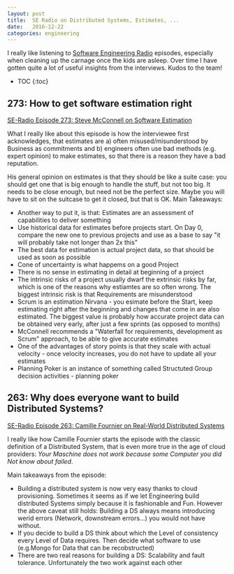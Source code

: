 ```yaml
---
layout: post
title:  SE Radio on Distributed Systems, Estimates, ... 
date:   2016-12-22
categories: engineering
---
```


I really like listening to [Software Engineering Radio](http://www.se-radio.net/) episodes, especially when cleaning up the carnage once the kids are asleep. Over time I have gotten quite a lot of useful insights from the interviews. Kudos to the team!

* TOC
{:toc}

## 273: How to get software estimation right

[SE-Radio Episode 273: Steve McConnell on Software Estimation](http://www.se-radio.net/2016/11/se-radio-episode-273-steve-mcconnell-on-software-estimation/)

What I really like about this episode is how the interviewee first acknowledges, that estimates are a) often misused/misunderstood by Business as commitments and b) engineers often use bad methods (e.g. expert opinion) to make estimates, so that there is a reason they have a bad reputation.

His general opinion on estimates is that they should be like a suite case: you should get one that is big enough to handle the stuff, but not too big. It needs to be close enough, but need not be the perfect size. Maybe you will have to sit on the suitcase to get it closed, but that is OK. Main Takeaways:

  * Another way to put it, is that: Estimates are an assessment of capabilities to deliver something
  * Use historical data for estimates before projects start. On Day 0, compare the new one to previous projects and use as a base to say "it will probably take not longer than 2x this"
  * The best data for estimation is actual project data, so that should be used as soon as possible 
  * Cone of uncertainty is what happems on a good Project
  * There is no sense in estimating in detail at beginning of a project
  * The intrinsic risks of a project usually dwarf the extrinsic risks by far, which is one of the reasons why estiamtes are so often wrong. The biggest intrinsic risk is that Requirements are misunderstood
  * Scrum is an estimation Nirvana - you esimate before the Start, keep estimating right after the beginning and changes that come in are also estimated. The biggest value is probably how accurate project data can be obtained very early, after just a few sprints (as opposed to months)
  * McConnell recommends a "Waterfall for requirements, development as Scrum" approach, to be able to give accurate estimates
  * One of the advantages of story points is that they scale with actual velocity - once velocity increases, you do not have to update all your estimates
  * Planning Poker is an instance of something called Structuted Group decision activities - planning poker

## 263: Why does everyone want to build Distributed Systems?

[SE-Radio Episode 263: Camille Fournier on Real-World Distributed Systems](http://www.se-radio.net/2016/07/se-radio-episode-263-camille-fournier-on-real-world-distributed-systems/)

I really like how Camille Fournier starts the episode with the classic definition of a Distributed System, that is even more true in the age of cloud providers: *Your Maschine does not work because some Computer you did Not know about failed*.

Main takeaways from the episode:
  * Building a distributed system is now very easy thanks to cloud provisioning. Sometimes it seems as if we let Engineering build distributed Systems simply because it is fashionable and Fun. However the above caveat still holds: Building a DS always means introducing werid errors (Network, downstream errors...) you would not have without.
  * If you decide to build a DS think about which the Level of consistency every Level of Data requires. Then decide what software to use (e.g.Mongo for Data that can be recobstructed)
  * There are two real reasons for building a DS: Scalability and fault tolerance. Unfortunately the two work against each other 
